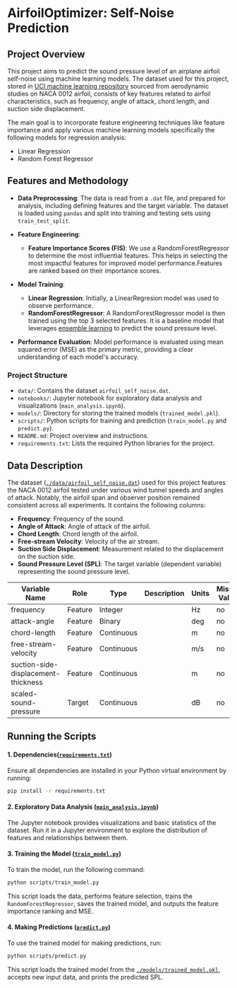# AirfoilOptimizer: Self-Noise Prediction

## Project Overview
This project aims to predict the sound pressure level of an airplane airfoil self-noise using machine learning models. The dataset used for this project, stored in [UCI machine learning repository](https://archive.ics.uci.edu/ml/datasets/Airfoil+Self-Noise) sourced from aerodynamic studies on NACA 0012 airfoil, consists of key features related to airfoil characteristics, such as frequency, angle of attack, chord length, and suction side displacement. 

The main goal is to incorporate feature engineering techniques like feature importance and apply various machine learning models specifically the following models for regression analysis:
- Linear Regression 
- Random Forest Regressor

## Features and Methodology
- **Data Preprocessing**: The data is read from a `.dat` file, and prepared for analysis, including defining features and the target variable. The dataset is loaded using `pandas` and split into training and testing sets using `train_test_split`.
- **Feature Engineering**:
  - **Feature Importance Scores (FIS)**: We use a RandomForestRegressor to determine the most influential features. This helps in selecting the most impactful features for improved model performance.Features are ranked based on their importance scores.

- **Model Training**:
  - **Linear Regression**: Initially, a LinearRegresion model was used to observe performance.
  - **RandomForestRegressor**: A RandomForestRegressor model is then trained using the top 3 selected features.  It is a baseline model that leverages [ensemble learning](https://www.ibm.com/topics/ensemble-learning#:~:text=Ensemble%20learning%20is%20a%20machine,than%20a%20single%20model%20alone.) to predict the sound pressure level. 
- **Performance Evaluation**: Model performance is evaluated using mean squared error (MSE) as the primary metric, providing a clear understanding of each model's accuracy.


### Project Structure
- `data/`: Contains the dataset `airfoil_self_noise.dat`.
- `notebooks/`: Jupyter notebook for exploratory data analysis and visualizations (`main_analysis.ipynb`).
- `models/`: Directory for storing the trained models (`trained_model.pkl`).
- `scripts/`: Python scripts for training and prediction (`train_model.py` and `predict.py`).
- `README.md`: Project overview and instructions.
- `requirements.txt`: Lists the required Python libraries for the project.

## Data Description
The dataset ([`./data/airfoil_self_noise.dat`](./data/airfoil_self_noise.dat)) used for this project features the NACA 0012 airfoil tested under various wind tunnel speeds and angles of attack. Notably, the airfoil span and observer position remained consistent across all experiments. It contains the following columns:

- **Frequency**: Frequency of the sound.
- **Angle of Attack**: Angle of attack of the airfoil.
- **Chord Length**: Chord length of the airfoil.
- **Free-stream Velocity**: Velocity of the air stream.
- **Suction Side Displacement**: Measurement related to the displacement on the suction side.
- **Sound Pressure Level (SPL)**: The target variable (dependent variable) representing the sound pressure level.

| Variable Name                          | Role    | Type        | Description | Units | Missing Values |
|----------------------------------------|---------|-------------|-------------|-------|----------------|
| frequency                              | Feature | Integer     |             | Hz    | no             |
| attack-angle                           | Feature | Binary      |             | deg   | no             |
| chord-length                           | Feature | Continuous  |             | m     | no             |
| free-stream-velocity                   | Feature | Continuous  |             | m/s   | no             |
| suction-side-displacement-thickness     | Feature | Continuous  |             | m     | no             |
| scaled-sound-pressure                  | Target  | Continuous  |             | dB    | no             |


## Running the Scripts

#### 1. Dependencies([`requirements.txt`](/requirements.txt))

Ensure all dependencies are installed in your Python virtual environment by running:

```bash
pip install -r requirements.txt
```

#### 2. Exploratory Data Analysis ([`main_analysis.ipynb`](./notebooks/main_analysis.ipynb))

The Jupyter notebook provides visualizations and basic statistics of the dataset. Run it in a Jupyter environment to explore the distribution of features and relationships between them.

#### 3. Training the Model ([`train_model.py`](./scripts/train_model.py))

To train the model, run the following command:

```bash
python scripts/train_model.py
```
This script loads the data, performs feature selection, trains the `RandomForestRegressor`, saves the trained model, and outputs the feature importance ranking and MSE.

#### 4. Making Predictions ([`predict.py`](./scripts/predict.py))

To use the trained model for making predictions, run:
```bash
python scripts/predict.py
```

This script loads the trained model from the [`./models/trained_model.pkl`](./models/trained_model.pkl), accepts new input data, and prints the predicted SPL.

